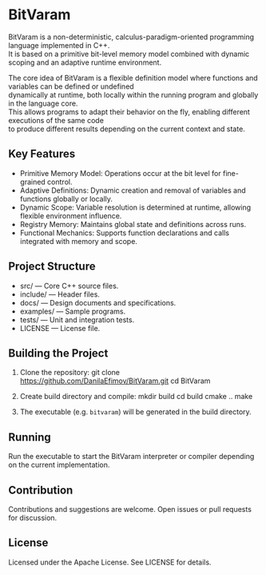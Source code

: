 # BitVaram

BitVaram is a non-deterministic, calculus-paradigm-oriented programming language implemented in C++.  
It is based on a primitive bit-level memory model combined with dynamic scoping and an adaptive runtime environment.

The core idea of BitVaram is a flexible definition model where functions and variables can be defined or undefined  
dynamically at runtime, both locally within the running program and globally in the language core.  
This allows programs to adapt their behavior on the fly, enabling different executions of the same code  
to produce different results depending on the current context and state.

## Key Features

- Primitive Memory Model: Operations occur at the bit level for fine-grained control.
- Adaptive Definitions: Dynamic creation and removal of variables and functions globally or locally.
- Dynamic Scope: Variable resolution is determined at runtime, allowing flexible environment influence.
- Registry Memory: Maintains global state and definitions across runs.
- Functional Mechanics: Supports function declarations and calls integrated with memory and scope.

## Project Structure

- src/ — Core C++ source files.
- include/ — Header files.
- docs/ — Design documents and specifications.
- examples/ — Sample programs.
- tests/ — Unit and integration tests.
- LICENSE — License file.

## Building the Project

1. Clone the repository:
   git clone https://github.com/DanilaEfimov/BitVaram.git
   cd BitVaram

2. Create build directory and compile:
   mkdir build
   cd build
   cmake ..
   make

3. The executable (e.g. `bitvaram`) will be generated in the build directory.

## Running

Run the executable to start the BitVaram interpreter or compiler depending on the current implementation.

## Contribution

Contributions and suggestions are welcome. Open issues or pull requests for discussion.

## License

Licensed under the Apache License. See LICENSE for details.
